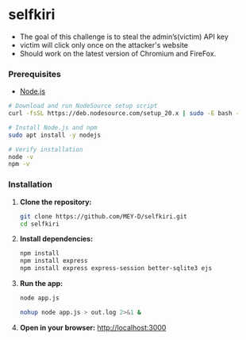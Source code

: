 # selfkiri

- The goal of this challenge is to steal the admin’s(victim) API key
- victim will click only once on the attacker's website 
- Should work on the latest version of Chromium and FireFox.


### Prerequisites
- [Node.js](https://nodejs.org/)

```bash
# Download and run NodeSource setup script
curl -fsSL https://deb.nodesource.com/setup_20.x | sudo -E bash -
```

```bash
# Install Node.js and npm
sudo apt install -y nodejs
```
```bash
# Verify installation
node -v
npm -v
```

### Installation
1. **Clone the repository:**
   ```bash
   git clone https://github.com/MEY-D/selfkiri.git
   cd selfkiri
   ```
2. **Install dependencies:**
   ```bash
   npm install
   npm install express
   npm install express express-session better-sqlite3 ejs
   ```
3. **Run the app:**
   ```bash
   node app.js
   ```
   ```bash
   nohup node app.js > out.log 2>&1 &
   ```

4. **Open in your browser:**
   [http://localhost:3000](http://localhost:3000)
